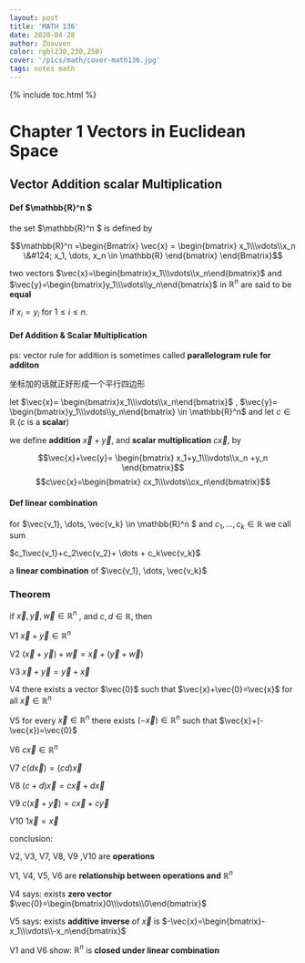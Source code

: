 ```yaml
---
layout: post
title: 'MATH 136'
date: 2020-04-28
author: Zosuven
color: rgb(230,230,250)
cover: '/pics/math/cover-math136.jpg'
tags: notes math
---
```

{% include toc.html %}

# Chapter 1 Vectors in Euclidean Space

## Vector **Addition** scalar **Multiplication**

#### Def $\mathbb{R}^n $

the set $\mathbb{R}^n $ is defined by

$$\mathbb{R}^n =\begin{Bmatrix} \vec{x} = \begin{bmatrix} x_1\\\vdots\\x_n \&#124; x_1, \dots, x_n \in \mathbb{R} \end{bmatrix} \end{Bmatrix}$$

two vectors $\vec{x}=\begin{bmatrix}x_1\\\vdots\\x_n\end{bmatrix}$ and $\vec{y}=\begin{bmatrix}y_1\\\vdots\\y_n\end{bmatrix}$ in $\mathbb{R}^n$ are said to be **equal**

if $x_i=y_i$ for $1\le i\le n$.


#### Def Addition & Scalar Multiplication

ps: vector rule for addition is sometimes called **parallelogram rule for additon**

坐标加的话就正好形成一个平行四边形

let $\vec{x}= \begin{bmatrix}x_1\\\vdots\\x_n\end{bmatrix}$ , $\vec{y}= \begin{bmatrix}y_1\\\vdots\\y_n\end{bmatrix} \in \mathbb{R}^n$ and let $c\in \mathbb{R}$ ($c$ is a **scalar**)

we define **addition** $\vec{x} +\vec{y}$, and **scalar multiplication** $c\vec{x}$, by

$$\vec{x}+\vec{y}= \begin{bmatrix}
x_1+y_1\\\vdots\\x_n +y_n \end{bmatrix}$$
$$c\vec{x}=\begin{bmatrix}
cx_1\\\vdots\\cx_n\end{bmatrix}$$


#### Def linear combination

for $\vec{v_1}, \dots, \vec{v_k} \in \mathbb{R}^n $ and $c_1, \dots, c_k \in \mathbb{R}$ we call sum

$c_1\vec{v_1}+c_2\vec{v_2}+ \dots + c_k\vec{v_k}$

a **linear combination** of $\vec{v_1}, \dots, \vec{v_k}$

### Theorem

if $\vec{x}, \vec{y}, \vec{w} \in \mathbb{R}^n$ , and $c, d \in \mathbb{R}$, then

V1 $\vec{x}+\vec{y} \in \mathbb{R}^n$

V2 $(\vec{x}+\vec{y})+\vec{w}= \vec{x}+(\vec{y}+\vec{w})$

V3 $\vec{x}+\vec{y}=\vec{y}+\vec{x}$

V4 there exists a vector $\vec{0}$ such that $\vec{x}+\vec{0}=\vec{x}$ for all $\vec{x} \in \mathbb{R}^n$

V5 for every $\vec{x}\in \mathbb{R}^n$ there exists $(-\vec{x})\in \mathbb{R}^n$ such that $\vec{x}+(-\vec{x})=\vec{0}$

V6 $c\vec{x}\in \mathbb{R}^n$

V7 $c(d\vec{x})=(cd)\vec{x}$

V8 $(c+d)\vec{x}=c\vec{x}+d\vec{x}$

V9 $c(\vec{x}+\vec{y})=c\vec{x}+c\vec{y}$

V10 $1\vec{x}=\vec{x}$

conclusion:

V2, V3, V7, V8, V9 ,V10 are **operations**

V1, V4, V5, V6 are **relationship between operations and** $\mathbb{R}^n$

V4 says: exists **zero vector** $\vec{0}=\begin{bmatrix}0\\\vdots\\0\end{bmatrix}$

V5 says: exists **additive inverse** of $\vec{x}$ is $-\vec{x}=\begin{bmatrix}-x_1\\\vdots\\-x_n\end{bmatrix}$

V1 and V6 show: $\mathbb{R}^n$ is **closed under linear combination**
